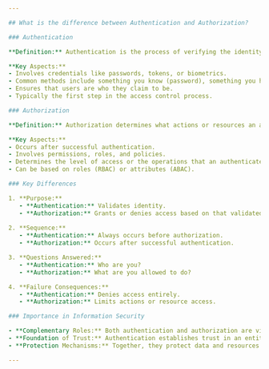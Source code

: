 ```yaml
---

## What is the difference between Authentication and Authorization?

### Authentication

**Definition:** Authentication is the process of verifying the identity of a user, system, or entity. It answers the question, "Who are you?"

**Key Aspects:**
- Involves credentials like passwords, tokens, or biometrics.
- Common methods include something you know (password), something you have (smart card), and something you are (fingerprint).
- Ensures that users are who they claim to be.
- Typically the first step in the access control process.

### Authorization

**Definition:** Authorization determines what actions or resources an authenticated entity is allowed to access. It answers the question, "What are you allowed to do?"

**Key Aspects:**
- Occurs after successful authentication.
- Involves permissions, roles, and policies.
- Determines the level of access or the operations that an authenticated entity can perform.
- Can be based on roles (RBAC) or attributes (ABAC).

### Key Differences

1. **Purpose:** 
   - **Authentication:** Validates identity.
   - **Authorization:** Grants or denies access based on that validated identity.
   
2. **Sequence:** 
   - **Authentication:** Always occurs before authorization.
   - **Authorization:** Occurs after successful authentication.

3. **Questions Answered:** 
   - **Authentication:** Who are you?
   - **Authorization:** What are you allowed to do?

4. **Failure Consequences:** 
   - **Authentication:** Denies access entirely.
   - **Authorization:** Limits actions or resource access.

### Importance in Information Security

- **Complementary Roles:** Both authentication and authorization are vital components of a robust access control strategy.
- **Foundation of Trust:** Authentication establishes trust in an entity's identity, while authorization enforces policy based on that trust.
- **Protection Mechanisms:** Together, they protect data and resources from unauthorized access and actions.

---
```


